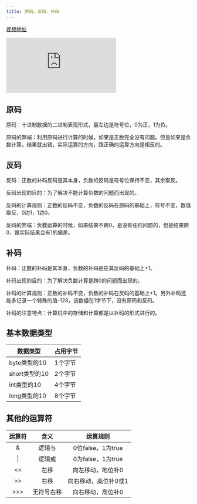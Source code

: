 ```yaml
---
title: 原码、反码、补码
---
```


[视频地址](https://www.bilibili.com/video/BV17F411T7Ao/?p=38)

<iframe src="https://player.bilibili.com/player.html?aid=298622138&bvid=BV17F411T7Ao&cid=585600899&page=38&high_quality=1" scrolling="no" border="0" frameborder="no" framespacing="0" allowfullscreen="true"> </iframe>

## 原码

原码：十进制数据的二进制表现形式，最左边是符号位，0为正，1为负。

原码的弊端：利用原码进行计算的时候，如果是正数完全没有问题。但是如果是负数计算，结果就出错，实际运算的方向，跟正确的运算方向是相反的。

## 反码

反码：正数的补码反码是其本身，负数的反码是符号位保持不变，其余取反。

反码出现的目的：为了解决不能计算负数的问题而出现的。

反码的计算规则：正数的反码不变，负数的反码在原码的基础上，符号不变，数值取反，0边1，1边0。

反码的弊端：负数运算的时候，如果结果不跨0，是没有任何问题的，但是结果跨0，跟实际结果会有1的偏差。

## 补码

补码：正数的补码是其本身，负数的补码是在其反码的基础上+1。

补码出现的目的：为了解决负数计算是跨0的问题而出现的。

补码的计算规则：正数的补码不变，负数的补码在反码的基础上+1。另外补码还能多记录一个特殊的值-128，该数据在1字节下，没有原码和反码。

补码的注意特点：计算机中的存储和计算都是以补码的形式进行的。

## 基本数据类型

| 数据类型      | 占用字节 |
| ------------- | -------- |
| byte类型的10  | 1个字节  |
| short类型的10 | 2个字节  |
| int类型的10   | 4个字节  |
| long类型的10  | 8个字节  |

## 其他的运算符

| 运算符 |    含义    |       运算规则       |
| :----: | :--------: | :------------------: |
|   &    |   逻辑与   |  0位false，1为true   |
|   \|   |   逻辑或   |  0为false，1为true   |
|   <<   |    左移    |  向左移动，地位补0   |
|   >>   |    右移    | 向右移动，高位补0或1 |
|  >>>   | 无符号右移 |  向右移动，高位补0   |

